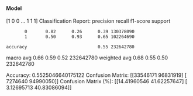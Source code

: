 #### Model
[1 0 0 ... 1 1 1]
Classification Report:
              precision    recall  f1-score   support

           0       0.82      0.26      0.39 130378090
           1       0.50      0.93      0.65 102264690

    accuracy                           0.55 232642780
   macro avg       0.66      0.59      0.52 232642780
weighted avg       0.68      0.55      0.50 232642780

Accuracy: 0.5525046640175122
Confusion Matrix:
[[33546171 96831919]
 [ 7274640 94990050]]
Confusion Matrix (%):
[[14.41960546 41.62257647]
 [ 3.12695713 40.83086094]]
